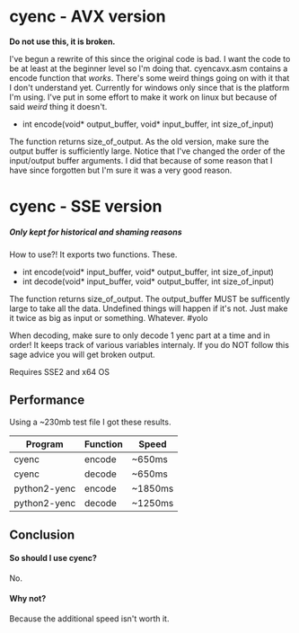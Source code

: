 # cyenc - AVX version
**Do not use this, it is broken.**

I've begun a rewrite of this since the original code is bad. I want the code to be at least at the beginner level so I'm doing that. cyencavx.asm contains a encode function that *works*. There's some weird things going on with it that I don't understand yet. Currently for windows only since that is the platform I'm using. I've put in some effort to make it work on linux but because of said *weird* thing it doesn't.

- int encode(void* output_buffer, void* input_buffer, int size_of_input)

The function returns size_of_output.
As the old version, make sure the output buffer is sufficiently large.
Notice that I've changed the order of the input/output buffer arguments. I did that because of some reason that I have since forgotten but I'm sure it was a very good reason.

# cyenc - SSE version
##### Only kept for historical and shaming reasons
How to use?! It exports two functions. These.

- int encode(void* input_buffer, void* output_buffer, int size_of_input)
- int decode(void* input_buffer, void* output_buffer, int size_of_input)

The function returns size_of_output.
The output_buffer MUST be sufficently large to take all the data. Undefined things will happen if it's not. Just make it twice as big as input or something. Whatever. #yolo

When decoding, make sure to only decode 1 yenc part at a time and in order! It keeps track of various variables internaly. If you do NOT follow this sage advice you will get broken output.

Requires SSE2 and x64 OS

## Performance

Using a ~230mb test file I got these results.

| Program      | Function   | Speed      |
| ----------   | ---------- | ---------- |
| cyenc        | encode     | ~650ms     |
| cyenc        | decode     | ~650ms     |
| python2-yenc | encode     | ~1850ms    |
| python2-yenc | decode     | ~1250ms    |

## Conclusion

#### So should I use cyenc?
No.

#### Why not?
Because the additional speed isn't worth it.
